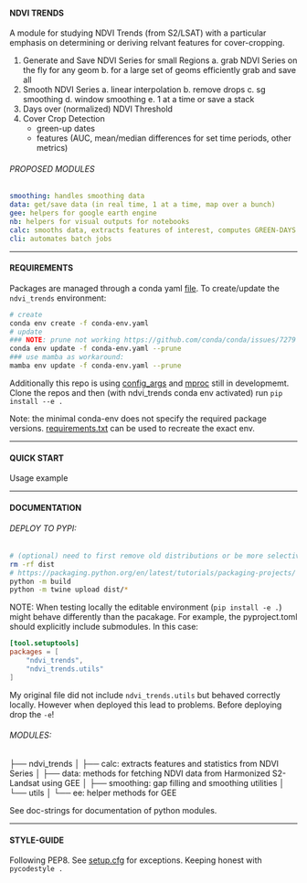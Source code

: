 #### NDVI TRENDS

A module for studying NDVI Trends (from S2/LSAT) with a particular emphasis on determining or deriving relvant features for cover-cropping.

1. Generate and Save NDVI Series for small Regions
	a. grab NDVI Series on the fly for any geom
	b. for a large set of geoms efficiently grab and save all
2. Smooth NDVI Series
	a. linear interpolation
	b. remove drops
	c. sg smoothing
	d. window smoothing
	e. 1 at a time or save a stack
3. Days over (normalized) NDVI Threshold
4. Cover Crop Detection
	* green-up dates
	* features (AUC, mean/median differences for set time periods, other metrics)

###### PROPOSED MODULES

```yaml
smoothing: handles smoothing data
data: get/save data (in real time, 1 at a time, map over a bunch)
gee: helpers for google earth engine
nb: helpers for visual outputs for notebooks
calc: smooths data, extracts features of interest, computes GREEN-DAYS
cli: automates batch jobs
```

--- 

#### REQUIREMENTS

Packages are managed through a conda yaml [file](./conda-env.yaml). To create/update the `ndvi_trends` environment:

```bash
# create
conda env create -f conda-env.yaml
# update
### NOTE: prune not working https://github.com/conda/conda/issues/7279
conda env update -f conda-env.yaml --prune
### use mamba as workaround: 
mamba env update -f conda-env.yaml --prune
```

Additionally this repo is using [config_args](https://github.com/SchmidtDSE/config_args) and [mproc](https://github.com/brookisme/mproc) still in developmemt.  Clone the repos and then (with ndvi_trends conda env activated) run `pip install --e .`

Note: the minimal conda-env does not specify the required package versions. [requirements.txt](./requirements.txt) can be used to recreate the exact env.

--- 

#### QUICK START

Usage example

---

#### DOCUMENTATION


###### DEPLOY TO PYPI:

```bash
# (optional) need to first remove old distributions or be more selective with * on twine-upload
rm -rf dist
# https://packaging.python.org/en/latest/tutorials/packaging-projects/
python -m build
python -m twine upload dist/*
```

NOTE:  When testing locally the editable environment (`pip install -e .`) might behave differently than the pacakage. For example, the pyproject.toml should explicitly include submodules. In this case:

```toml
[tool.setuptools]
packages = [
	"ndvi_trends",
	"ndvi_trends.utils"
]
```

My original file did not include `ndvi_trends.utils` but behaved correctly locally. However when deployed this lead to problems.  Before deploying drop the `-e`!


###### MODULES:

├── ndvi_trends
│		├── calc: extracts features and statistics from NDVI Series
│		├── data: methods for fetching NDVI data from Harmonized S2-Landsat using GEE
│		├── smoothing: gap filling and smoothing utilities
│		└── utils
│				└── ee: helper methods for GEE

See doc-strings for documentation of python modules.

--- 

#### STYLE-GUIDE

Following PEP8. See [setup.cfg](./setup.cfg) for exceptions. Keeping honest with `pycodestyle .`
